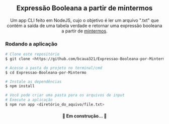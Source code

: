 <h2 align="center">Expressão Booleana a partir de mintermos</h2>
<p align="center"> Um app CLI feito em NodeJS, cujo o objetivo é ler um arquivo ".txt" que contém a saída de uma tabela verdade e retornar uma expressão booleana a partir de <a href="https://pt.wikipedia.org/wiki/Mintermo_e_Maxtermo">mintermos</a>.</p>

### Rodando a aplicação

```bash
# Clone este repositório
$ git clone <https://github.com/bcaua321/Expressao-Booleana-por-Mintermo>

# Acesse a pasta do projeto no terminal/cmd
$ cd Expressao-Booleana-por-Mintermo

# Instale as dependências
$ npm install

# Você pode criar uma pasta para os arquivos de input
# Execute a aplicação 
$ npm run app <diretório_do_aquivo/file.txt>
```
<h4 align="center"> 
	🚧 Em construção...  🚧
</h4>
